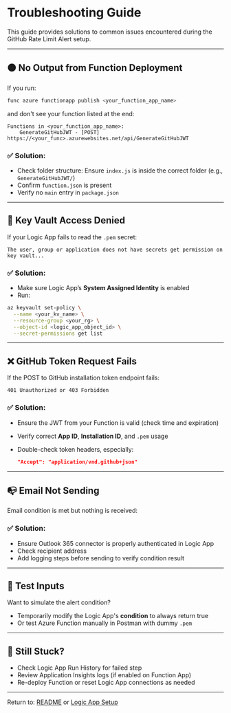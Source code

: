# Troubleshooting Guide

This guide provides solutions to common issues encountered during the GitHub Rate Limit Alert setup.

---

## 🟠 No Output from Function Deployment

If you run:

```bash
func azure functionapp publish <your_function_app_name>
```

and don't see your function listed at the end:

```
Functions in <your_function_app_name>:
    GenerateGitHubJWT - [POST] https://<your_func>.azurewebsites.net/api/GenerateGitHubJWT
```

### ✅ Solution:

* Check folder structure: Ensure `index.js` is inside the correct folder (e.g., `GenerateGitHubJWT/`)
* Confirm `function.json` is present
* Verify no `main` entry in `package.json`

---

## 🛑 Key Vault Access Denied

If your Logic App fails to read the `.pem` secret:

```
The user, group or application does not have secrets get permission on key vault...
```

### ✅ Solution:

* Make sure Logic App’s **System Assigned Identity** is enabled
* Run:

```bash
az keyvault set-policy \
  --name <your_kv_name> \
  --resource-group <your_rg> \
  --object-id <logic_app_object_id> \
  --secret-permissions get list
```

---

## ❌ GitHub Token Request Fails

If the POST to GitHub installation token endpoint fails:

```
401 Unauthorized or 403 Forbidden
```

### ✅ Solution:

* Ensure the JWT from your Function is valid (check time and expiration)
* Verify correct **App ID**, **Installation ID**, and `.pem` usage
* Double-check token headers, especially:

  ```json
  "Accept": "application/vnd.github+json"
  ```

---

## 📭 Email Not Sending

Email condition is met but nothing is received:

### ✅ Solution:

* Ensure Outlook 365 connector is properly authenticated in Logic App
* Check recipient address
* Add logging steps before sending to verify condition result

---

## 🧪 Test Inputs

Want to simulate the alert condition?

* Temporarily modify the Logic App's **condition** to always return true
* Or test Azure Function manually in Postman with dummy `.pem`

---

## 🧭 Still Stuck?

* Check Logic App Run History for failed step
* Review Application Insights logs (if enabled on Function App)
* Re-deploy Function or reset Logic App connections as needed

---

Return to: [README](./README.md) or [Logic App Setup](./logic-app.md)
